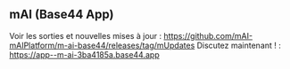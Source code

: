 ## mAI (Base44 App)

Voir les sorties et nouvelles mises à jour : https://github.com/mAI-mAIPlatform/m-ai-base44/releases/tag/mUpdates
Discutez maintenant ! : https://app--m-ai-3ba4185a.base44.app
